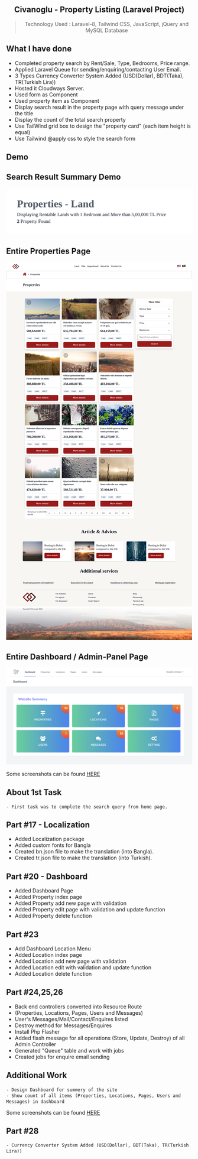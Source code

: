 <div align="center">
  
## Civanoglu - Property Listing (Laravel Project)

> Technology Used : Laravel-8, Tailwind CSS, JavaScript, jQuery and MySQL Database
</div>

## What I have done
   - Completed property search by Rent/Sale, Type, Bedrooms, Price range.
   - Applied Laravel Queue for sending/enquiring/contacting User Email.
   - 3 Types Currency Converter System Added (USD(Dollar), BDT(Taka), TR(Turkish Lira))
   - Hosted it Cloudways Server.
   - Used form as Component
   - Used property item as Component
   - Display search result in the property page with query message under the title
   - Display the count of the total search property
   - Use TailWind grid box to design the "property card" (each item height is equal)
   - Use Tailwind @apply css to style the search form

## Demo
## Search Result Summary Demo
<img src="https://github.com/AlbertSibiga/Real-Estate-listing/blob/master/z_others/demo-images/serach-result.png"/>

## Entire Properties Page
<img src="https://github.com/AlbertSibiga/Real-Estate-listing/blob/master/z_others/demo-images/properties.jpg"/>

## Entire Dashboard / Admin-Panel Page
<img src="https://github.com/AlbertSibiga/Real-Estate-listing/blob/master/z_others/demo-images/Dashboard.png"/>

Some screenshots can be found <a target="blank" href="https://drive.google.com/drive/folders/1WAYff_6D8BTRLvZbAFe0ZqwIXpgLU3Hf?usp=sharing">HERE</a>


## About 1st Task
    - First task was to complete the search query from home page.

## Part #17 - Localization
   - Added Localization package
   - Added custom fonts for Bangla
   - Created bn.json file to make the translation (into Bangla).                                                                  
   - Created tr.json file to make the translation (into Turkish).                                                                  

## Part #20 - Dashboard
   - Added Dashboard Page
   - Added Property index page
   - Added Property add new page with validation
   - Added Property edit page with validation and update function
   - Added Property delete function

## Part #23
   - Add Dashboard Location Menu
   - Added Location index page
   - Added Location add new page with validation
   - Added Location edit with validation and update function
   - Added Location delete function

## Part #24,25,26
   - Back end controllers converted into Resource Route 
   - (Properties, Locations, Pages, Users and Messages)
   - User's Messages/Mail/Contact/Enquires listed
   - Destroy method for Messages/Enquires
   - Install Php Flasher
   - Added flash message for all operations (Store, Update, Destroy) of all Admin Controller
   - Generated "Queue" table and work with jobs
   - Created jobs for enquire email sending

## Additional Work
    - Design Dashboard for summery of the site
    - Show count of all items (Properties, Locations, Pages, Users and Messages) in dashboard

Some screenshots can be found <a target="blank" href="https://drive.google.com/drive/folders/1WAYff_6D8BTRLvZbAFe0ZqwIXpgLU3Hf?usp=sharing">HERE</a>

## Part #28
    - Currency Converter System Added (USD(Dollar), BDT(Taka), TR(Turkish Lira))

